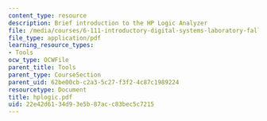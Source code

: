```yaml
---
content_type: resource
description: Brief introduction to the HP Logic Analyzer
file: /media/courses/6-111-introductory-digital-systems-laboratory-fall-2002/22e42d6134d93e5b87acc83bec5c7215_hplogic.pdf
file_type: application/pdf
learning_resource_types:
- Tools
ocw_type: OCWFile
parent_title: Tools
parent_type: CourseSection
parent_uid: 62be00cb-c2a3-5c27-f3f2-4c87c1989224
resourcetype: Document
title: hplogic.pdf
uid: 22e42d61-34d9-3e5b-87ac-c83bec5c7215
---
```

